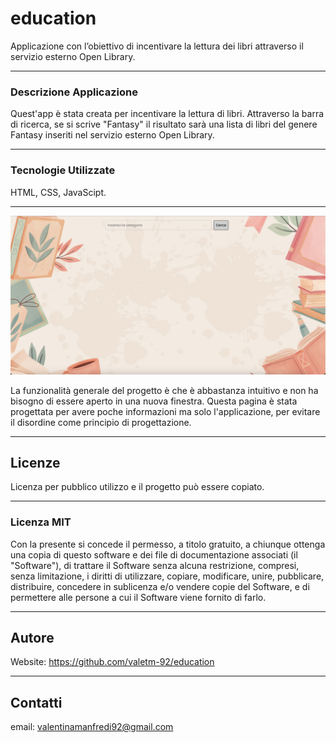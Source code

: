 # education
Applicazione con l’obiettivo di incentivare la lettura dei libri attraverso il servizio esterno Open Library.

---

### Descrizione Applicazione

Quest'app è stata creata per incentivare la lettura di libri. Attraverso la barra di ricerca, se si scrive "Fantasy" il risultato sarà una lista di libri del genere Fantasy inseriti nel servizio esterno Open Library.

---

### Tecnologie Utilizzate

HTML, CSS, JavaScipt.

---


<img src="assets/img/preview.png" alt="picture">
 
La funzionalità generale del progetto è che è abbastanza intuitivo e non ha bisogno di essere aperto in una nuova finestra.
Questa pagina è stata progettata per avere poche informazioni ma solo l'applicazione, per evitare il disordine come principio di progettazione.

---

## Licenze

Licenza per pubblico utilizzo e il progetto può essere copiato.

---

### Licenza MIT

Con la presente si concede il permesso, a titolo gratuito, a chiunque ottenga una copia di questo software e dei file di documentazione associati (il "Software"), di trattare il Software senza alcuna restrizione, compresi, senza limitazione, i diritti di utilizzare, copiare, modificare, unire, pubblicare, distribuire, concedere in sublicenza e/o vendere copie del Software, e di permettere alle persone a cui il Software viene fornito di farlo.

---

## Autore 

Website: https://github.com/valetm-92/education

---

## Contatti

email: valentinamanfredi92@gmail.com

